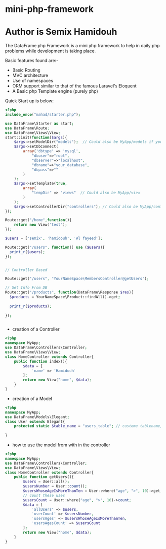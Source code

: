 # mini-php-framework
# Author is Semix Hamidouh
The DataFrame php Framework is a mini php framework to help in daily php problems while development is taking place.

Basic features found are:-
- Basic Routing
- MVC architecture
- Use of namespaces
- ORM support similar to that of the famous Laravel's Eloquent
- A Basic php Template engine (purely php)

Quick Start up is below:
```php
<?php
include_once("mahad/starter.php");

use DataFrame\Starter as start;
use DataFrame\Route;
use DataFrame\Views\View;
start::init(function($args){
	$args->setModelDir("models");  // Could also be MyApp/models if you app is in a subfolder
	$args->setDbConnect(
		array('dbtype' => 'mysql', 
			"dbuser"=>"root", 
			"dbserver"=>"localhost", 
			"dbname"=>"your_database", 
			"dbpass"=>""
		)
	);
	$args->setTemplate(true,
		array(
			"tempDir" => "views"  // Could also be MyApp/view
		)
	);
	$args->setControllerDir("controllers"); // Could also be MyApp/controller
});

Route::get("/home",function(){
	return new View("test");
});

$users = ['semix', 'hamidouh', 'Al fayeed'];

Route::get("/users", function() use ($users){
  print_r($users);
});


// Controller Based

Route::get("/users", "YourNameSpace\MembersController@getUsers");

// Get Info From DB
Route::get("/products", function(DataFrame\Response $res){
  $products = YourNameSpace\Product::findAll()->get;
  
  print_r($products);
  
});



```
- creation of a Controller

```php
<?php
namespace MyApp;
use DataFrame\Controllers\Controller;
use DataFrame\Views\View;
class HomeController extends Controller{
	public function index(){
		$data = [
			'name' => 'Hamidouh'
		];
		return new View("home", $data);
	}
}
```




- creation of a Model
```php
<?php 
namespace MyApp;
use DataFrame\Models\Elegant;
class User extends Elegant{
	protected static $table_name = "users_table"; // custome tablename, the framework assumes the plural version of the class name
	
}

```



- how to use the model from with in the controller

```php
<?php
namespace MyApp;
use DataFrame\Controllers\Controller;
use DataFrame\Views\View;
class HomeController extends Controller{
	public function getUsers(){
		$users = User::all();
		$usersNumber = User::count();
		$usersWhoseAgeIsMoreThanTen = User::where("age", ">", 10)->get; // it is optional to use get() or just get
		// count these uses
		$usersCount = User::where("age", ">", 10)->count;
		$data = [
			'allUsers' => $users,
			'userCount' => $usersNumber,
			'usersAges' => $usersWhoseAgeIsMoreThanTen,
			'usersAgesCount' => $usersCount
		];
		return new View("home", $data);
	}
}
```
